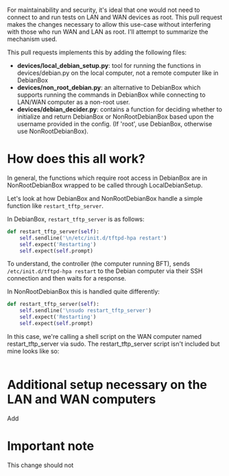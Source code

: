 For maintainability and security, it's ideal that one would not need to connect to and run tests on LAN and WAN devices as root. This pull request makes the changes necessary to allow this use-case without interfering with those who run WAN and LAN as root. I'll attempt to summarize the mechanism used.

This pull requests implements this by adding the following files:

* **devices/local_debian_setup.py**: tool for running the functions in devices/debian.py on the local computer, not a remote computer like in
DebianBox
* **devices/non_root_debian.py**: an alternative to DebianBox which supports running the commands in DebianBox while connecting to LAN/WAN computer as a non-root user.
* **devices/debian_decider.py**: contains a function for deciding whether to initialize and return DebianBox or NonRootDebianBox based upon the username provided in the config. (If 'root', use DebianBox, otherwise use NonRootDebianBox).

# How does this all work?
In general, the functions which require root access in DebianBox are in NonRootDebianBox wrapped to be called through LocalDebianSetup.

Let's look at how DebianBox and NonRootDebianBox handle a simple function like `restart_tftp_server`.

In DebianBox, `restart_tftp_server` is as follows:
```python
def restart_tftp_server(self):
    self.sendline('\n/etc/init.d/tftpd-hpa restart')
    self.expect('Restarting')
    self.expect(self.prompt)
```
To understand, the controller (the computer running BFT), sends `/etc/init.d/tftpd-hpa restart` to the Debian computer via their SSH connection and then waits for a response.

In NonRootDebianBox this is handled quite differently:
```python
def restart_tftp_server(self):
    self.sendline('\nsudo restart_tftp_server')
    self.expect('Restarting')
    self.expect(self.prompt)
```
In this case, we're calling a shell script on the WAN computer named restart_tftp_server via sudo. The restart_tftp_server script isn't included but mine looks like so:
```shell

```

# Additional setup necessary on the LAN and WAN computers
Add

# Important note
This change should not
